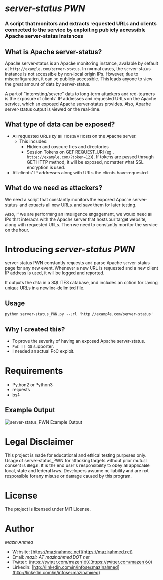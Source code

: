*server-status PWN*
=====================

### A script that monitors and extracts requested URLs and clients connected to the service by exploiting publicly accessible Apache server-status instances ###


## What is Apache server-status? ##
Apache server-status is an Apache monitoring instance, available by default at `http://example.com/server-status`. In normal cases, the server-status instance is not accessible by non-local origin IPs. However, due to misconfiguration, it can be publicly accessible. This leads anyone to view the great amount of data by server-status.

A part of "interesting/severe" data to long-term attackers and red-teamers is the exposure of clients' IP addresses and requested URLs on the Apache service, which an exposed Apache server-status provides. Also, Apache server-status output is viewed on the real-time.

## What type of data can be exposed? ##
* All requested URLs by all Hosts/VHosts on the Apache server.
	* This includes:
		* Hidden and obscure files and directories.
		* Session Tokens on GET REQUEST_URI (eg.. `https://example.com/?token=123`). If tokens are passed through GET HTTP method, it will be exposed, no matter what SSL encryption is used.
* All clients' IP addresses along with URLs the clients have requested.

## What do we need as attackers? ##
We need a script that constantly monitors the exposed Apache server-status, and extracts all new URLs, and save them for later testing.

Also, if we are performing an intelligence engagement, we would need all IPs that interacts with the Apache server that hosts our target website, along with requested URLs. Then we need to constantly monitor the service on the hour.


# Introducing *server-status PWN* #
server-status PWN constantly requests and parse Apache server-status page for any new event. Whenever a new URL is requested and a new client IP address is used, it will be logged and reported.

It outputs the data in a SQLITE3 database, and includes an option for saving unique URLs in a newline-delimited file.


## **Usage** ##
`python server-status_PWN.py --url 'http://example.com/server-status'`


## **Why I created this?** ##
* To prove the severity of having an exposed Apache server-status. 
* `PoC || GO` supporter.
* I needed an actual PoC exploit.

# **Requirements** #
* Python2 or Python3
* requests
* bs4


## **Example Output** ##
![server-status_PWN Example Output](https://raw.githubusercontent.com/mazen160/public/master/static/images/server-status_PWN-Demo.png)


# **Legal Disclaimer** #
This project is made for educational and ethical testing purposes only. Usage of server-status_PWN for attacking targets without prior mutual consent is illegal. It is the end user's responsibility to obey all applicable local, state and federal laws. Developers assume no liability and are not responsible for any misuse or damage caused by this program.


# **License** #
The project is licensed under MIT License.

# **Author** #
*Mazin Ahmed*
* Website: [https://mazinahmed.net](https://mazinahmed.net)
* Email: *mazin AT mazinahmed DOT net*
* Twitter: [https://twitter.com/mazen160](https://twitter.com/mazen160)
* Linkedin: [http://linkedin.com/in/infosecmazinahmed](http://linkedin.com/in/infosecmazinahmed)

